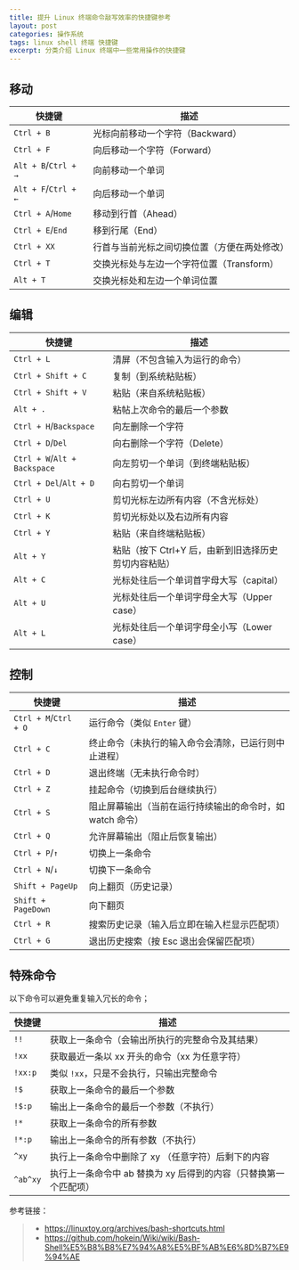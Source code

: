 ```yaml
---
title: 提升 Linux 终端命令敲写效率的快捷键参考
layout: post
categories: 操作系统
tags: linux shell 终端 快捷键
excerpt: 分类介绍 Linux 终端中一些常用操作的快捷键
---
```

## 移动

| 快捷键               | 描述                                     |
|----------------------|-----------------------------------------|
| `Ctrl + B`           | 光标向前移动一个字符（Backward）          |
| `Ctrl + F`           | 向后移动一个字符（Forward）               |
| `Alt + B`/`Ctrl + →` | 向前移动一个单词                          |
| `Alt + F`/`Ctrl + ←` | 向后移动一个单词                          |
| `Ctrl + A`/`Home`    | 移动到行首（Ahead）                       |
| `Ctrl + E`/`End`     | 移到行尾（End）                           |
| `Ctrl + XX`          | 行首与当前光标之间切换位置（方便在两处修改）|
| `Ctrl + T`           | 交换光标处与左边一个字符位置（Transform）  |
| `Alt + T`            | 交换光标处和左边一个单词位置               |


## 编辑

| 快捷键                       | 描述                                               |
|------------------------------|---------------------------------------------------|
| `Ctrl + L`                   | 清屏（不包含输入为运行的命令）                      |
| `Ctrl + Shift + C`           | 复制（到系统粘贴板）                                |
| `Ctrl + Shift + V`           | 粘贴（来自系统粘贴板）                              |
| `Alt + .`                    | 粘帖上次命令的最后一个参数                          |
| `Ctrl + H`/`Backspace`       | 向左删除一个字符                                   |
| `Ctrl + D`/`Del`             | 向右删除一个字符（Delete）                         |
| `Ctrl + W`/`Alt + Backspace` | 向左剪切一个单词（到终端粘贴板）                    |
| `Ctrl + Del`/`Alt + D`       | 向右剪切一个单词                                   |
| `Ctrl + U`                   | 剪切光标左边所有内容（不含光标处）                  |
| `Ctrl + K`                   | 剪切光标处以及右边所有内容                          |
| `Ctrl + Y`                   | 粘贴（来自终端粘贴板）                             |
| `Alt + Y`                    | 粘贴（按下 Ctrl+Y 后，由新到旧选择历史剪切内容粘贴） |
| `Alt + C`                    | 光标处往后一个单词首字母大写（capital）             |
| `Alt + U`                    | 光标处往后一个单词字母全大写（Upper case）          |
| `Alt + L`                    | 光标处往后一个单词字母全小写（Lower case）          |


## 控制

| 快捷键                | 描述                                                  |
|-----------------------|-------------------------------------------------------|
| `Ctrl + M`/`Ctrl + O` | 运行命令（类似 `Enter` 键）                            |
| `Ctrl + C`            | 终止命令（未执行的输入命令会清除，已运行则中止进程）     |
| `Ctrl + D`            | 退出终端（无未执行命令时）                             |
| `Ctrl + Z`            | 挂起命令（切换到后台继续执行）                          |
| `Ctrl + S`            | 阻止屏幕输出（当前在运行持续输出的命令时，如 watch 命令）|
| `Ctrl + Q`            | 允许屏幕输出（阻止后恢复输出）                         |
| `Ctrl + P`/`↑`        | 切换上一条命令                                        |
| `Ctrl + N`/`↓`        | 切换下一条命令                                        |
| `Shift + PageUp`      | 向上翻页（历史记录）                                  |
| `Shift + PageDown`    | 向下翻页                                              |
| `Ctrl + R`            | 搜索历史记录（输入后立即在输入栏显示匹配项）            |
| `Ctrl + G`            | 退出历史搜索（按 Esc 退出会保留匹配项）                 |


## 特殊命令

以下命令可以避免重复输入冗长的命令；

| 快捷键   | 描述                                                         |
|----------|-------------------------------------------------------------|
| `!!`     | 获取上一条命令（会输出所执行的完整命令及其结果）               |
| `!xx`    | 获取最近一条以 xx 开头的命令（xx 为任意字符）                  |
| `!xx:p`  | 类似 `!xx`，只是不会执行，只输出完整命令                       |
| `!$`     | 获取上一条命令的最后一个参数                                   |
| `!$:p`   | 输出上一条命令的最后一个参数（不执行）                         |
| `!*`     | 获取上一条命令的所有参数                                      |
| `!*:p`   | 输出上一条命令的所有参数（不执行）                             |
| `^xy`    | 执行上一条命令中删除了 xy （任意字符）后剩下的内容              |
| `^ab^xy` | 执行上一条命令中 ab 替换为 xy 后得到的内容（只替换第一个匹配项）|


参考链接：
> - <https://linuxtoy.org/archives/bash-shortcuts.html>
> - <https://github.com/hokein/Wiki/wiki/Bash-Shell%E5%B8%B8%E7%94%A8%E5%BF%AB%E6%8D%B7%E9%94%AE>
